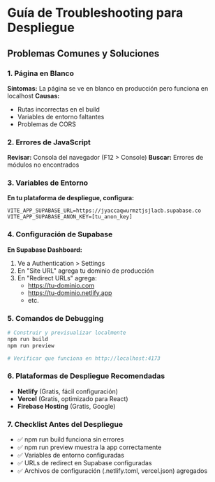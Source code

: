 # Guía de Troubleshooting para Despliegue

## Problemas Comunes y Soluciones

### 1. Página en Blanco
**Síntomas:** La página se ve en blanco en producción pero funciona en localhost
**Causas:**
- Rutas incorrectas en el build
- Variables de entorno faltantes
- Problemas de CORS

### 2. Errores de JavaScript
**Revisar:** Consola del navegador (F12 > Console)
**Buscar:** Errores de módulos no encontrados

### 3. Variables de Entorno
**En tu plataforma de despliegue, configura:**
```
VITE_APP_SUPABASE_URL=https://jyaccaqwurmztjsjlacb.supabase.co
VITE_APP_SUPABASE_ANON_KEY=[tu_anon_key]
```

### 4. Configuración de Supabase
**En Supabase Dashboard:**
1. Ve a Authentication > Settings
2. En "Site URL" agrega tu dominio de producción
3. En "Redirect URLs" agrega:
   - https://tu-dominio.com
   - https://tu-dominio.netlify.app
   - etc.

### 5. Comandos de Debugging
```bash
# Construir y previsualizar localmente
npm run build
npm run preview

# Verificar que funciona en http://localhost:4173
```

### 6. Plataformas de Despliegue Recomendadas
- **Netlify** (Gratis, fácil configuración)
- **Vercel** (Gratis, optimizado para React)
- **Firebase Hosting** (Gratis, Google)

### 7. Checklist Antes del Despliegue
- ✅ npm run build funciona sin errores
- ✅ npm run preview muestra la app correctamente
- ✅ Variables de entorno configuradas
- ✅ URLs de redirect en Supabase configuradas
- ✅ Archivos de configuración (.netlify.toml, vercel.json) agregados
